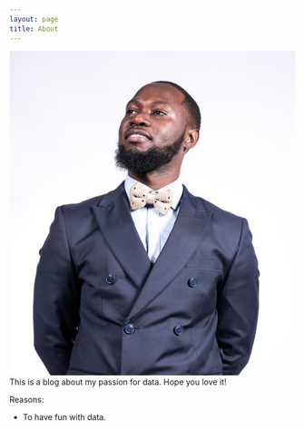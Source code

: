 ```yaml
---
layout: page
title: About
---
```


![image](/assets/images/co.png)
This is a blog about my passion for data.
Hope you love it!

Reasons:
- To have fun with data.
